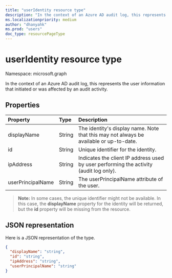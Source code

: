 ```yaml
---
title: "userIdentity resource type"
description: "In the context of an Azure AD audit log, this represents the user information that initiated or was affected by an audit activity."
ms.localizationpriority: medium
author: "dhanyahk"
ms.prod: "users"
doc_type: resourcePageType
---
```


# userIdentity resource type

Namespace: microsoft.graph

In the context of an Azure AD audit log, this represents the user information that initiated or was affected by an audit activity.

## Properties

| Property	   | Type	|Description|
|:---------------|:--------|:----------|
| displayName | String | The identity's display name. Note that this may not always be available or up-to-date.    |
| id          | String | Unique identifier for the identity.  |
| ipAddress   | String| Indicates the client IP address used by user performing the activity (audit log only).|
| userPrincipalName | String  | The userPrincipalName attribute of the user. |

>**Note:** In some cases, the unique identifier might not be available. In this case, the **displayName** property for the identity will be returned, but the **id** property will be missing from the resource.

## JSON representation

Here is a JSON representation of the type.

<!-- {
  "blockType": "resource",
  "optionalProperties": [
"displayName", "thumbnails"
  ],
  "@odata.type": "microsoft.graph.userIdentity"
}-->

```json
{
  "displayName": "string",
  "id": "string",
  "ipAddress": "string",
  "userPrincipalName": "string"
}

```

<!--
{
  "type": "#page.annotation",
  "description": "userIdentity type",
  "keywords": "",
  "section": "documentation",
  "tocPath": "",
  "suppressions": [
  ]
}
-->

